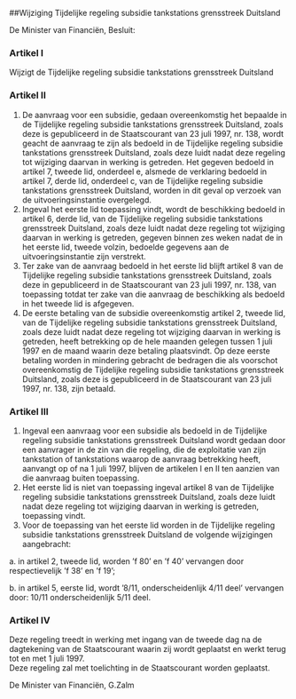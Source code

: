 <meta http-equiv='Content-Type' content='text/html; charset=utf-8' />

##Wijziging Tijdelijke regeling subsidie tankstations grensstreek Duitsland

De Minister van Financiën,  Besluit:    

### Artikel  I  

Wijzigt de Tijdelijke regeling subsidie tankstations grensstreek Duitsland   

### Artikel  II  

1.  De aanvraag voor een subsidie, gedaan overeenkomstig het bepaalde in de Tijdelijke regeling subsidie tankstations grensstreek Duitsland, zoals deze is gepubliceerd in de Staatscourant van 23 juli 1997, nr. 138, wordt geacht de aanvraag te zijn als bedoeld in de Tijdelijke regeling subsidie tankstations grensstreek Duitsland, zoals deze luidt nadat deze regeling tot wijziging daarvan in werking is getreden. Het gegeven bedoeld in artikel 7, tweede lid, onderdeel e, alsmede de verklaring bedoeld in artikel 7, derde lid, onderdeel c, van de Tijdelijke regeling subsidie tankstations grensstreek Duitsland, worden in dit geval op verzoek van de uitvoeringsinstantie overgelegd.   
2.  Ingeval het eerste lid toepassing vindt, wordt de beschikking bedoeld in artikel 6, derde lid, van de Tijdelijke regeling subsidie tankstations grensstreek Duitsland, zoals deze luidt nadat deze regeling tot wijziging daarvan in werking is getreden, gegeven binnen zes weken nadat de in het eerste lid, tweede volzin, bedoelde gegevens aan de uitvoeringsinstantie zijn verstrekt.   
3.  Ter zake van de aanvraag bedoeld in het eerste lid blijft artikel 8 van de Tijdelijke regeling subsidie tankstations grensstreek Duitsland, zoals deze in gepubliceerd in de Staatscourant van 23 juli 1997, nr. 138, van toepassing totdat ter zake van die aanvraag de beschikking als bedoeld in het tweede lid is afgegeven.   
4.  De eerste betaling van de subsidie overeenkomstig artikel 2, tweede lid, van de Tijdelijke regeling subsidie tankstations grensstreek Duitsland, zoals deze luidt nadat deze regeling tot wijziging daarvan in werking is getreden, heeft betrekking op de hele maanden gelegen tussen 1 juli 1997 en de maand waarin deze betaling plaatsvindt. Op deze eerste betaling worden in mindering gebracht de bedragen die als voorschot overeenkomstig de Tijdelijke regeling subsidie tankstations grensstreek Duitsland, zoals deze is gepubliceerd in de Staatscourant van 23 juli 1997, nr. 138, zijn betaald.   

### Artikel  III  

1.  Ingeval een aanvraag voor een subsidie als bedoeld in de Tijdelijke regeling subsidie tankstations grensstreek Duitsland wordt gedaan door een aanvrager in de zin van die regeling, die de exploitatie van zijn tankstation of tankstations waarop de aanvraag betrekking heeft, aanvangt op of na 1 juli 1997, blijven de artikelen I en II ten aanzien van die aanvraag buiten toepassing.   
2.  Het eerste lid is niet van toepassing ingeval artikel 8 van de Tijdelijke regeling subsidie tankstations grensstreek Duitsland, zoals deze luidt nadat deze regeling tot wijziging daarvan in werking is getreden, toepassing vindt.   
3.  Voor de toepassing van het eerste lid worden in de Tijdelijke regeling subsidie tankstations grensstreek Duitsland de volgende wijzigingen aangebracht: 

a. in artikel 2, tweede lid, worden ’f 80’ en ’f 40’ vervangen door respectievelijk ’f 38’ en ’f 19’;  

b. in artikel 5, eerste lid, wordt ’8/11, onderscheidenlijk 4/11 deel’ vervangen door: 10/11 onderscheidenlijk 5/11 deel.     

### Artikel  IV  

Deze regeling treedt in werking met ingang van de tweede dag na de dagtekening van de Staatscourant waarin zij wordt geplaatst en werkt terug tot en met 1 juli 1997.  
Deze regeling zal met toelichting in de Staatscourant worden geplaatst.   

De 
Minister van Financiën, 
G.Zalm    
